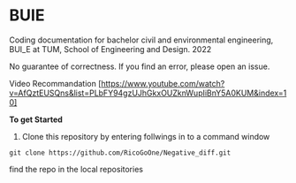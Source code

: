 # BUIE
Coding documentation for bachelor civil and environmental engineering, BUI_E at TUM, School of Engineering and Design. 2022

No guarantee of correctness. 
If you find an error, please open an issue.

Video Recommandation
[https://www.youtube.com/watch?v=AfQztEUSQns&list=PLbFY94gzUJhGkxOUZknWupIiBnY5A0KUM&index=10] 

**To get Started**
1. Clone this repository by entering follwings in to a command window
```shell
git clone https://github.com/RicoGoOne/Negative_diff.git
```
find the repo in the local repositories


